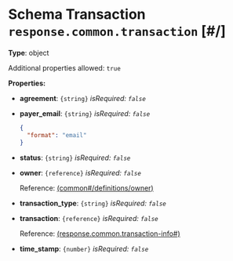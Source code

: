 # Schema Transaction `response.common.transaction`  [#/]


**Type**: object





Additional properties allowed: `true`


**Properties:**


 - **agreement**: `{string}` *isRequired: `false`* 
 - **payer_email**: `{string}` *isRequired: `false`* 
    ```json
    {
      "format": "email"
    }
    ```
    
 - **status**: `{string}` *isRequired: `false`* 
 - **owner**: `{reference}` *isRequired: `false`* 
    
    Reference: <a href="common.md#/definitions/owner">  (common#/definitions/owner)</a>
    
 - **transaction_type**: `{string}` *isRequired: `false`* 
 - **transaction**: `{reference}` *isRequired: `false`* 
    
    Reference: <a href="response.transaction-info.md#">  (response.common.transaction-info#)</a>
    
 - **time_stamp**: `{number}` *isRequired: `false`* 
